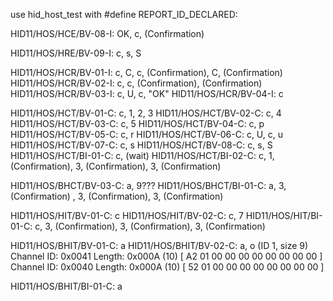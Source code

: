 use hid_host_test with #define REPORT_ID_DECLARED:

HID11/HOS/HCE/BV-08-I: OK, c, (Confirmation)

HID11/HOS/HRE/BV-09-I: c, s, S

HID11/HOS/HCR/BV-01-I: c, C, c, (Confirmation), C, (Confirmation)
HID11/HOS/HCR/BV-02-I: c, c, (Confirmation), (Confirmation)
HID11/HOS/HCR/BV-03-I: c, U, c, "OK"
HID11/HOS/HCR/BV-04-I: c

HID11/HOS/HCT/BV-01-C: c, 1, 2, 3
HID11/HOS/HCT/BV-02-C: c, 4
HID11/HOS/HCT/BV-03-C: c, 5
HID11/HOS/HCT/BV-04-C: c, p
HID11/HOS/HCT/BV-05-C: c, r
HID11/HOS/HCT/BV-06-C: c, U, c, u
HID11/HOS/HCT/BV-07-C: c, s
HID11/HOS/HCT/BV-08-C: c, s, S
HID11/HOS/HCT/BI-01-C: c, (wait)
HID11/HOS/HCT/BI-02-C: c, 1, (Confirmation), 3, (Confirmation), 3, (Confirmation)

HID11/HOS/BHCT/BV-03-C: a, 9???
HID11/HOS/BHCT/BI-01-C: a, 3, (Confirmation) , 3, (Confirmation), 3, (Confirmation)

HID11/HOS/HIT/BV-01-C: c
HID11/HOS/HIT/BV-02-C: c, 7
HID11/HOS/HIT/BI-01-C: c, 3, (Confirmation), 3, (Confirmation), 3, (Confirmation)

HID11/HOS/BHIT/BV-01-C: a
HID11/HOS/BHIT/BV-02-C: a, o (ID 1, size 9)
    Channel ID: 0x0041  Length: 0x000A (10) [ A2 01 00 00 00 00 00 00 00 00 ]
    Channel ID: 0x0040  Length: 0x000A (10) [ 52 01 00 00 00 00 00 00 00 00 ]

HID11/HOS/BHIT/BI-01-C: a
